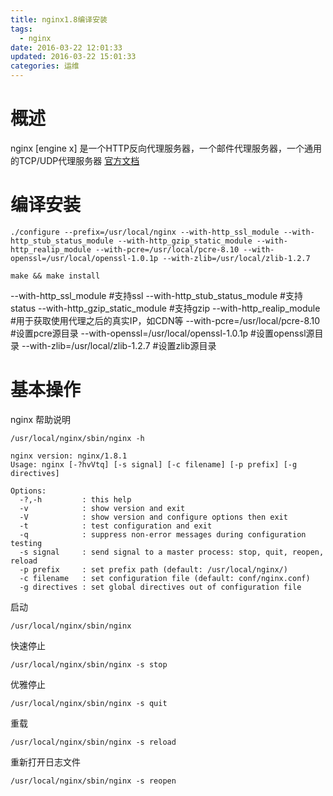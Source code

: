 ```yaml
---
title: nginx1.8编译安装
tags:
  - nginx
date: 2016-03-22 12:01:33
updated: 2016-03-22 15:01:33
categories: 运维
---
```

# 概述

nginx [engine x] 是一个HTTP反向代理服务器，一个邮件代理服务器，一个通用的TCP/UDP代理服务器
[官方文档](http://nginx.org/en/docs/)

# 编译安装
```
./configure --prefix=/usr/local/nginx --with-http_ssl_module --with-http_stub_status_module --with-http_gzip_static_module --with-http_realip_module --with-pcre=/usr/local/pcre-8.10 --with-openssl=/usr/local/openssl-1.0.1p --with-zlib=/usr/local/zlib-1.2.7

make && make install
```
--with-http_ssl_module #支持ssl
--with-http_stub_status_module #支持status
--with-http_gzip_static_module #支持gzip
--with-http_realip_module #用于获取使用代理之后的真实IP，如CDN等
--with-pcre=/usr/local/pcre-8.10 #设置pcre源目录
--with-openssl=/usr/local/openssl-1.0.1p #设置openssl源目录
--with-zlib=/usr/local/zlib-1.2.7 #设置zlib源目录

# 基本操作

nginx 帮助说明
```
/usr/local/nginx/sbin/nginx -h

nginx version: nginx/1.8.1
Usage: nginx [-?hvVtq] [-s signal] [-c filename] [-p prefix] [-g directives]

Options:
  -?,-h         : this help
  -v            : show version and exit
  -V            : show version and configure options then exit
  -t            : test configuration and exit
  -q            : suppress non-error messages during configuration testing
  -s signal     : send signal to a master process: stop, quit, reopen, reload
  -p prefix     : set prefix path (default: /usr/local/nginx/)
  -c filename   : set configuration file (default: conf/nginx.conf)
  -g directives : set global directives out of configuration file
```

启动
```
/usr/local/nginx/sbin/nginx
```

快速停止
```
/usr/local/nginx/sbin/nginx -s stop
```

优雅停止
```
/usr/local/nginx/sbin/nginx -s quit
```

重载
```
/usr/local/nginx/sbin/nginx -s reload
```

重新打开日志文件
```
/usr/local/nginx/sbin/nginx -s reopen
```

